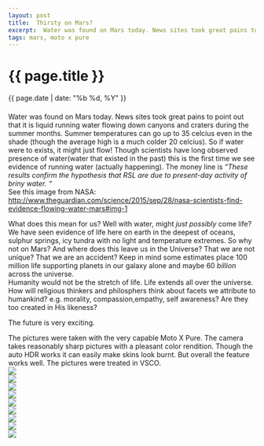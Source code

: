 ```yaml
---
layout: post
title:  Thirsty on Mars?
excerpt:  Water was found on Mars today. News sites took great pains to point out that ...
tags: mars, moto x pure
---
```



{{ page.title }}
================
<div class="pdate"> {{ page.date | date: "%b %d, %Y" }} </div>


<div class="row">

<div class="col-xs-12">


	
<div id="demo6" class="flex-images" style="padding-top:0.5em;">

<div class="row">
<div class="col-xs-12">
<p>
Water was found on Mars today. News sites took great pains to point out that it is liquid running
water flowing down canyons and craters during the summer months. Summer temperatures can go up to 35
celcius even in the shade (though the average high is a much colder 20 celcius). So if water were to
exists, it might just flow! Though scientists have long observed presence of water(water that
existed in the past) this is the first time we see evidence of running water (actually happening).
The money line is <i> “These results confirm the hypothesis that RSL are due to present-day activity of briny water. “</i>
<br/>
See this image from NASA: <a
href="http://www.theguardian.com/science/2015/sep/28/nasa-scientists-find-evidence-flowing-water-mars#img-1">http://www.theguardian.com/science/2015/sep/28/nasa-scientists-find-evidence-flowing-water-mars#img-1</a>
</p>

<p>
What does this mean for us? Well with water, might <i>just possibly</i> come life? We have seen
evidence of life here on earth in the deepest of oceans, sulphur springs, icy tundra with  no light
and   temperature extremes. So why not on Mars? And where does this leave us in the Universe? That we
are not unique? That we are an accident? Keep in mind some estimates place 100 million life
supporting planets in our galaxy alone and maybe 60 <i>billion</i> across the universe.
</br>
Humanity would not be the stretch of life. Life extends all over the universe. How will religious
thinkers and philosphers think about facets we attribute to humankind? e.g. morality,
compassion,empathy, self awareness? Are they too created in His likeness?
</br>
</p>
<p>
The future is very exciting.
</p>
The pictures were taken with the very capable Moto X Pure. The camera takes reasonably sharp pictures with a pleasant 
color rendition. Though the auto HDR works it can easily make skins look burnt. But overall the feature works well. The pictures 
were treated in VSCO.
</div>
</div>


<div class="item" data-w="351" data-h="600">
	<div class="img"><a href="https://docs.google.com/uc?id=0B6d70FmpKIi1U05ISGhSLTdKUHM"><img src="https://docs.google.com/uc?id=0B6d70FmpKIi1V0pkMTNDN2hWSm8" data-src="https://docs.google.com/uc?id=0B6d70FmpKIi1bUtkV3ZpQ0tEcjQ"></a></div>
</div>
<div class="item" data-w="468" data-h="600">
	<div class="img"><a href="https://docs.google.com/uc?id=0B6d70FmpKIi1YkljWmpVeHl0Unc"><img src="https://docs.google.com/uc?id=0B6d70FmpKIi1V0pkMTNDN2hWSm8" data-src="https://docs.google.com/uc?id=0B6d70FmpKIi1Mm1WNXVHcXY2RHc"></a></div>
</div>
<div class="item" data-w="416" data-h="600" data-sqz="y">
	<div class="img"><a href="https://docs.google.com/uc?id=0B6d70FmpKIi1Vk84c0R2cTYzOEE"><img src="https://docs.google.com/uc?id=0B6d70FmpKIi1V0pkMTNDN2hWSm8" data-src="https://docs.google.com/uc?id=0B6d70FmpKIi1VlFQN2dmWl83eUk"></a></div>
</div>

<div class="item" data-w="600" data-h="577">
	<div class="img"><a href="https://docs.google.com/uc?id=0B6d70FmpKIi1MV9YWnM3STN3SE0"><img src="https://docs.google.com/uc?id=0B6d70FmpKIi1V0pkMTNDN2hWSm8" data-src="https://docs.google.com/uc?id=0B6d70FmpKIi1MklrTDh6V1lwODg"></a></div>
</div>

<div class="item" data-w="351" data-h="600">
	<div class="img"><a href="https://docs.google.com/uc?id=0B6d70FmpKIi1WENKTkphajhXcFE"><img src="https://docs.google.com/uc?id=0B6d70FmpKIi1V0pkMTNDN2hWSm8" data-src="https://docs.google.com/uc?id=0B6d70FmpKIi1MG16Sl9yMlpOU0E"></a></div>
</div>
<div class="item" data-w="351" data-h="600" data-sqz="y">
	<div class="img"><a href="https://docs.google.com/uc?id=0B6d70FmpKIi1ejBkeXJsU2V0U0E"><img src="https://docs.google.com/uc?id=0B6d70FmpKIi1V0pkMTNDN2hWSm8" data-src="https://docs.google.com/uc?id=0B6d70FmpKIi1ZEd3VzVQNHBDNGc"></a></div>
</div>
<div class="item" data-w="600" data-h="325" data-solo="y">
	<div class="img"><a href="https://docs.google.com/uc?id=0B6d70FmpKIi1V2pURURGenZCUVE"><img src="https://docs.google.com/uc?id=0B6d70FmpKIi1V0pkMTNDN2hWSm8" data-src="https://docs.google.com/uc?id=0B6d70FmpKIi1V2pURURGenZCUVE"></a></div>
</div>
<div class="item" data-w="416" data-h="600">
	<div class="img"><a href="https://docs.google.com/uc?id=0B6d70FmpKIi1WVJPTFB4aG54b3M"><img src="https://docs.google.com/uc?id=0B6d70FmpKIi1V0pkMTNDN2hWSm8" data-src="https://docs.google.com/uc?id=0B6d70FmpKIi1UFp0T3lOSkowUnM"></a></div>
</div>
<div class="item" data-w="351" data-h="600">
	<div class="img"><a href="https://docs.google.com/uc?id=0B6d70FmpKIi1MTFNenU5d3BFY2s"><img src="https://docs.google.com/uc?id=0B6d70FmpKIi1V0pkMTNDN2hWSm8" data-src="https://docs.google.com/uc?id=0B6d70FmpKIi1cjVfOEZkRWc3MWM"></a></div>
</div>




</div> <!--ends demo6-->
<script>
$('#demo6').flexImages({ rowHeight:600 , truncate: 0});
</script>

<!-- Ends op most -->
</div>
</div>
